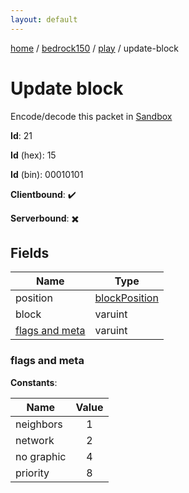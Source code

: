 ```yaml
---
layout: default
---
```


[home](/)  /  [bedrock150](/protocol/bedrock150)  /  [play](/protocol/bedrock150/play)  /  update-block

# Update block

Encode/decode this packet in [Sandbox](../../../sandbox/bedrock150#Play.UpdateBlock)

**Id**: 21

**Id** (hex): 15

**Id** (bin): 00010101

**Clientbound**: ✔️

**Serverbound**: ✖️

## Fields

Name | Type
---|---
position | [blockPosition](/protocol/bedrock150/types/block-position)
block | varuint
[flags and meta](#flags-and-meta) | varuint

### flags and meta

**Constants**:

Name | Value
---|:---:
neighbors | 1
network | 2
no graphic | 4
priority | 8
